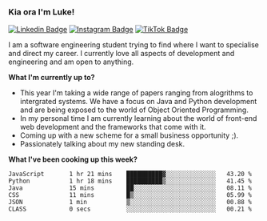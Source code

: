 ### Kia ora I'm Luke!

[![Linkedin Badge](https://img.shields.io/badge/-LinkedIn-0e76a8?style=flat-square&logo=Linkedin&logoColor=white)](https://www.linkedin.com/in/luke-stynes/)
[![Instagram Badge](https://img.shields.io/badge/-Instagram-e4405f?style=flat-square&logo=Instagram&logoColor=white)](https://www.instagram.com/luke.stynes/)
[![TikTok Badge](https://img.shields.io/badge/TikTok-Follow-blue)](https://www.tiktok.com/@luke_stynes)

I am a software engineering student trying to find where I want to specialise and direct my career. I currently love all aspects of development and engineering and am open to anything.

**What I'm currently up to?**
- This year I'm taking a wide range of papers ranging from alogrithms to intergrated systems. We have a focus on Java and Python development and are being exposed to the world of Object Oriented Programming.
- In my personal time I am currently learning about the world of front-end web development and the frameworks that come with it.
- Coming up with a new scheme for a small business opportunity ;).
- Passionately talking about my new standing desk.

**What I've been cooking up this week?**
<!--START_SECTION:waka-->

```text
JavaScript       1 hr 21 mins    ██████████▓░░░░░░░░░░░░░░   43.20 %
Python           1 hr 18 mins    ██████████▒░░░░░░░░░░░░░░   41.45 %
Java             15 mins         ██░░░░░░░░░░░░░░░░░░░░░░░   08.11 %
CSS              11 mins         █▒░░░░░░░░░░░░░░░░░░░░░░░   05.99 %
JSON             1 min           ▒░░░░░░░░░░░░░░░░░░░░░░░░   00.88 %
CLASS            0 secs          ░░░░░░░░░░░░░░░░░░░░░░░░░   00.21 %
```

<!--END_SECTION:waka-->
